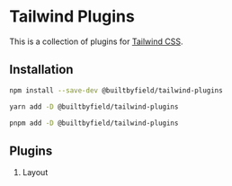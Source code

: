 # Tailwind Plugins

This is a collection of plugins for [Tailwind CSS](https://tailwindcss.com/).

## Installation

```bash
npm install --save-dev @builtbyfield/tailwind-plugins
```

```bash
yarn add -D @builtbyfield/tailwind-plugins
```

```bash
pnpm add -D @builtbyfield/tailwind-plugins
```

## Plugins

1. Layout
